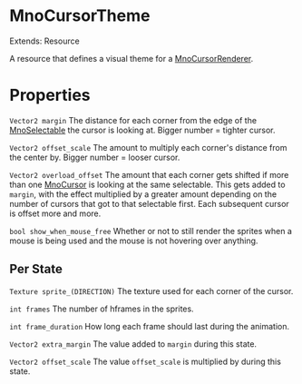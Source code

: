 # MnoCursorTheme

Extends: Resource

A resource that defines a visual theme for a [MnoCursorRenderer](mnocursorrenderer.md).

# Properties

`Vector2 margin` The distance for each corner from the edge of the [MnoSelectable](mnoselectable.md) the cursor is looking at. Bigger number = tighter cursor.

`Vector2 offset_scale` The amount to multiply each corner's distance from the center by. Bigger number = looser cursor.

`Vector2 overload_offset` The amount that each corner gets shifted if more than one [MnoCursor](mnocursor.md) is looking at the same selectable. This gets added to `margin`, with the effect multiplied by a greater amount depending on the number of cursors that got to that selectable first. Each subsequent cursor is offset more and more.

`bool show_when_mouse_free` Whether or not to still render the sprites when a mouse is being used and the mouse is not hovering over anything.

## Per State

`Texture sprite_(DIRECTION)` The texture used for each corner of the cursor.

`int frames` The number of hframes in the sprites.

`int frame_duration` How long each frame should last during the animation.

`Vector2 extra_margin` The value added to `margin` during this state.

`Vector2 offset_scale` The value `offset_scale` is multiplied by during this state.